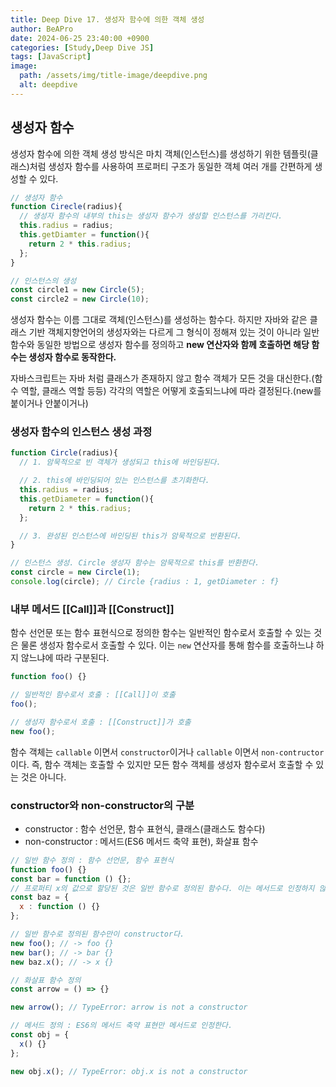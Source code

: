 ```yaml
---
title: Deep Dive 17. 생성자 함수에 의한 객체 생성
author: BeAPro
date: 2024-06-25 23:40:00 +0900
categories: [Study,Deep Dive JS]
tags: [JavaScript]
image:
  path: /assets/img/title-image/deepdive.png
  alt: deepdive
---
```

## **생성자 함수**
생성자 함수에 의한 객체 생성 방식은 마치 객체(인스턴스)를 생성하기 위한 템플릿(클래스)처럼 생성자 함수를 사용하여 프로퍼티 구조가 동일한 객체 여러 개를 간편하게 생성할 수 있다.

```js
// 생성자 함수
function Cirecle(radius){
  // 생성자 함수의 내부의 this는 생성자 함수가 생성할 인스턴스를 가리킨다.
  this.radius = radius;
  this.getDiamter = function(){
    return 2 * this.radius;
  };
}

// 인스턴스의 생성
const circle1 = new Circle(5);
const circle2 = new Circle(10);
```

생성자 함수는 이름 그대로 객체(인스턴스)를 생성하는 함수다. 하지만 자바와 같은 클래스 기반 객체지향언어의 생성자와는 다르게 그 형식이 정해져 있는 것이 아니라 일반 함수와 동일한 방법으로 생성자 함수를 정의하고 **new 연산자와 함께 호출하면 해당 함수는 생성자 함수로 동작한다.**

자바스크립트는 자바 처럼 클래스가 존재하지 않고 함수 객체가 모든 것을 대신한다.(함수 역할, 클래스 역할 등등)
각각의 역할은 어떻게 호출되느냐에 따라 결정된다.(new를 붙이거나 안붙이거나)

### 생성자 함수의 인스턴스 생성 과정
```js
function Circle(radius){
  // 1. 암묵적으로 빈 객체가 생성되고 this에 바인딩된다.

  // 2. this에 바인딩되어 있는 인스턴스를 초기화한다.
  this.radius = radius;
  this.getDiameter = function(){
    return 2 * this.radius;
  };

  // 3. 완성된 인스턴스에 바인딩된 this가 암묵적으로 반환된다.
}

// 인스턴스 생성. Circle 생성자 함수는 암묵적으로 this를 반환한다.
const circle = new Circle(1);
console.log(circle); // Circle {radius : 1, getDiameter : f}
```

### 내부 메서드 [[Call]]과 [[Construct]]
함수 선언문 또는 함수 표현식으로 정의한 함수는 일반적인 함수로서 호출할 수 있는 것은 물론 생성자 함수로서 호출할 수 있다.
이는 `new` 연산자를 통해 함수를 호출하느냐 하지 않느냐에 따라 구분된다.

```js
function foo() {}

// 일반적인 함수로서 호출 : [[Call]]이 호출
foo();

// 생성자 함수로서 호출 : [[Construct]]가 호출
new foo();
```
함수 객체는 `callable` 이면서 `constructor`이거나 `callable` 이면서 `non-contructor`이다.
즉, 함수 객체는 호출할 수 있지만 모든 함수 객체를 생성자 함수로서 호출할 수 있는 것은 아니다.

### constructor와 non-constructor의 구분
- constructor : 함수 선언문, 함수 표현식, 클래스(클래스도 함수다)
- non-constructor : 메서드(ES6 메서드 축약 표현), 화살표 함수

```js
// 일반 함수 정의 : 함수 선언문, 함수 표현식
function foo() {}
const bar = function () {};
// 프로퍼티 x의 값으로 할당된 것은 일반 함수로 정의된 함수다. 이는 메서드로 인정하지 않는다.
const baz = {
  x : function () {}
};

// 일반 함수로 정의된 함수만이 constructor다.
new foo(); // -> foo {}
new bar(); // -> bar {}
new baz.x(); // -> x {}

// 화살표 함수 정의
const arrow = () => {}

new arrow(); // TypeError: arrow is not a constructor

// 메서드 정의 : ES6의 메서드 축약 표현만 메서드로 인정한다.
const obj = {
  x() {}
};

new obj.x(); // TypeError: obj.x is not a constructor
```